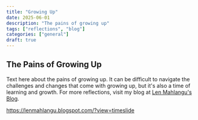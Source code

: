 ```yaml
---
title: "Growing Up"
date: 2025-06-01
description: "The pains of growing up"
tags: ["reflections", "blog"]
categories: ["general"]
draft: true
---
```

## The Pains of Growing Up

Text here about the pains of growing up. It can be difficult to navigate the challenges and changes that come with growing up, but it's also a time of learning and growth.
For more reflections, visit my blog at [Len Mahlangu's Blog](https://lenmahlangu.blogspot.com/?view=timeslide).



https://lenmahlangu.blogspot.com/?view=timeslide